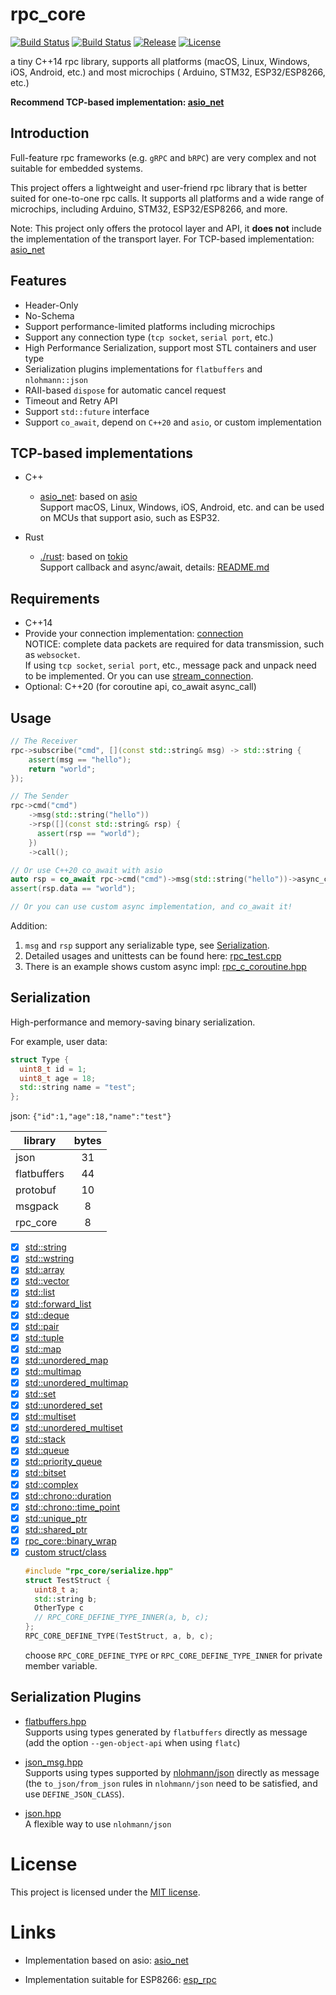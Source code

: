 # rpc_core

[![Build Status](https://github.com/shuai132/rpc_core/workflows/cpp/badge.svg)](https://github.com/shuai132/rpc_core/actions?workflow=cpp)
[![Build Status](https://github.com/shuai132/rpc_core/workflows/rust/badge.svg)](https://github.com/shuai132/rpc_core/actions?workflow=rust)
[![Release](https://img.shields.io/github/release/shuai132/rpc_core.svg)](https://github.com/shuai132/rpc_core/releases)
[![License](https://img.shields.io/badge/License-MIT-blue.svg)](LICENSE)

a tiny C++14 rpc library, supports all platforms (macOS, Linux, Windows, iOS, Android, etc.) and most microchips (
Arduino, STM32, ESP32/ESP8266, etc.)

**Recommend TCP-based implementation: [asio_net](https://github.com/shuai132/asio_net)**

## Introduction

Full-feature rpc frameworks (e.g. `gRPC` and `bRPC`) are very complex and not suitable for embedded systems.

This project offers a lightweight and user-friend rpc library that is better suited for one-to-one rpc calls.
It supports all platforms and a wide range of microchips, including Arduino, STM32, ESP32/ESP8266, and more.

Note:
This project only offers the protocol layer and API, it **does not** include the implementation of the transport layer.
For TCP-based implementation: [asio_net](https://github.com/shuai132/asio_net)

## Features

* Header-Only
* No-Schema
* Support performance-limited platforms including microchips
* Support any connection type (`tcp socket`, `serial port`, etc.)
* High Performance Serialization, support most STL containers and user type
* Serialization plugins implementations for `flatbuffers` and `nlohmann::json`
* RAII-based `dispose` for automatic cancel request
* Timeout and Retry API
* Support `std::future` interface
* Support `co_await`, depend on `C++20` and `asio`, or custom implementation

## TCP-based implementations

* C++
    - [asio_net](https://github.com/shuai132/asio_net): based on [asio](https://think-async.com/Asio/#)  
      Support macOS, Linux, Windows, iOS, Android, etc. and can be used on MCUs that support asio, such as ESP32.

* Rust
    - [./rust](./rust): based on [tokio](https://github.com/tokio-rs/tokio)  
      Support callback and async/await, details: [README.md](./rust/README.md)

## Requirements

* C++14
* Provide your connection implementation: [connection](include/rpc_core/connection.hpp)  
  NOTICE: complete data packets are required for data transmission, such as `websocket`.  
  If using `tcp socket`, `serial port`, etc., message pack and unpack need to be implemented.
  Or you can use [stream_connection](include/rpc_core/connection.hpp).
* Optional: C++20 (for coroutine api, co_await async_call)

## Usage

```c++
// The Receiver
rpc->subscribe("cmd", [](const std::string& msg) -> std::string {
    assert(msg == "hello");
    return "world";
});

// The Sender
rpc->cmd("cmd")
    ->msg(std::string("hello"))
    ->rsp([](const std::string& rsp) {
      assert(rsp == "world");
    })
    ->call();

// Or use C++20 co_await with asio
auto rsp = co_await rpc->cmd("cmd")->msg(std::string("hello"))->async_call<std::string>();
assert(rsp.data == "world");

// Or you can use custom async implementation, and co_await it!
```

Addition:

1. `msg` and `rsp` support any serializable type, see [Serialization](#Serialization).
2. Detailed usages and unittests can be found here: [rpc_test.cpp](test/test_rpc.cpp)
3. There is an example shows custom async
   impl: [rpc_c_coroutine.hpp](https://github.com/shuai132/asio_net/blob/main/test/rpc_c_coroutine.hpp)

## Serialization

High-performance and memory-saving binary serialization.

For example, user data:

```c++
struct Type {
  uint8_t id = 1;
  uint8_t age = 18;
  std::string name = "test";
};
```

json: `{"id":1,"age":18,"name":"test"}`

| library     | bytes |
|-------------|:-----:|
| json        |  31   |
| flatbuffers |  44   |
| protobuf    |  10   |
| msgpack     |   8   |
| rpc_core    |   8   |

- [x] [std::string](https://en.cppreference.com/w/cpp/string/basic_string)
- [x] [std::wstring](https://en.cppreference.com/w/cpp/string/basic_string)
- [x] [std::array](https://en.cppreference.com/w/cpp/container/array)
- [x] [std::vector](https://en.cppreference.com/w/cpp/container/vector)
- [x] [std::list](https://en.cppreference.com/w/cpp/container/list)
- [x] [std::forward_list](https://en.cppreference.com/w/cpp/container/forward_list)
- [x] [std::deque](https://en.cppreference.com/w/cpp/container/deque)
- [x] [std::pair](https://en.cppreference.com/w/cpp/utility/pair)
- [x] [std::tuple](https://en.cppreference.com/w/cpp/utility/tuple)
- [x] [std::map](https://en.cppreference.com/w/cpp/container/map)
- [x] [std::unordered_map](https://en.cppreference.com/w/cpp/container/unordered_map)
- [x] [std::multimap](https://en.cppreference.com/w/cpp/container/multimap)
- [x] [std::unordered_multimap](https://en.cppreference.com/w/cpp/container/unordered_multimap)
- [x] [std::set](https://en.cppreference.com/w/cpp/container/set)
- [x] [std::unordered_set](https://en.cppreference.com/w/cpp/container/unordered_set)
- [x] [std::multiset](https://en.cppreference.com/w/cpp/container/multiset)
- [x] [std::unordered_multiset](https://en.cppreference.com/w/cpp/container/unordered_multiset)
- [x] [std::stack](https://en.cppreference.com/w/cpp/container/stack)
- [x] [std::queue](https://en.cppreference.com/w/cpp/container/queue)
- [x] [std::priority_queue](https://en.cppreference.com/w/cpp/container/priority_queue)
- [x] [std::bitset](https://en.cppreference.com/w/cpp/utility/bitset)
- [x] [std::complex](https://en.cppreference.com/w/cpp/numeric/complex)
- [x] [std::chrono::duration](https://en.cppreference.com/w/cpp/chrono/duration)
- [x] [std::chrono::time_point](https://en.cppreference.com/w/cpp/chrono/time_point)
- [x] [std::unique_ptr](https://en.cppreference.com/w/cpp/memory/unique_ptr)
- [x] [std::shared_ptr](https://en.cppreference.com/w/cpp/memory/shared_ptr)
- [x] [rpc_core::binary_wrap](include/rpc_core/serialize/binary_wrap.hpp)
- [x] [custom struct/class](test/serialize/CustomType.h)
  ```c++
  #include "rpc_core/serialize.hpp"
  struct TestStruct {
    uint8_t a;
    std::string b;
    OtherType c
    // RPC_CORE_DEFINE_TYPE_INNER(a, b, c);
  };
  RPC_CORE_DEFINE_TYPE(TestStruct, a, b, c);
  ```
  choose `RPC_CORE_DEFINE_TYPE` or `RPC_CORE_DEFINE_TYPE_INNER` for private member variable.

## Serialization Plugins

* [flatbuffers.hpp](include/rpc_core/plugin/flatbuffers.hpp)  
  Supports using types generated by `flatbuffers` directly as message  
  (add the option `--gen-object-api` when using `flatc`)


* [json_msg.hpp](include/rpc_core/plugin/json_msg.hpp)  
  Supports using types supported by [nlohmann/json](https://github.com/nlohmann/json) directly as message  
  (the `to_json/from_json` rules in `nlohmann/json` need to be satisfied, and use `DEFINE_JSON_CLASS`).


* [json.hpp](include/rpc_core/plugin/json.hpp)  
  A flexible way to use `nlohmann/json`

# License

This project is licensed under the [MIT license](LICENSE).

# Links

* Implementation based on asio: [asio_net](https://github.com/shuai132/asio_net)


* Implementation suitable for ESP8266: [esp_rpc](https://github.com/shuai132/esp_rpc)
